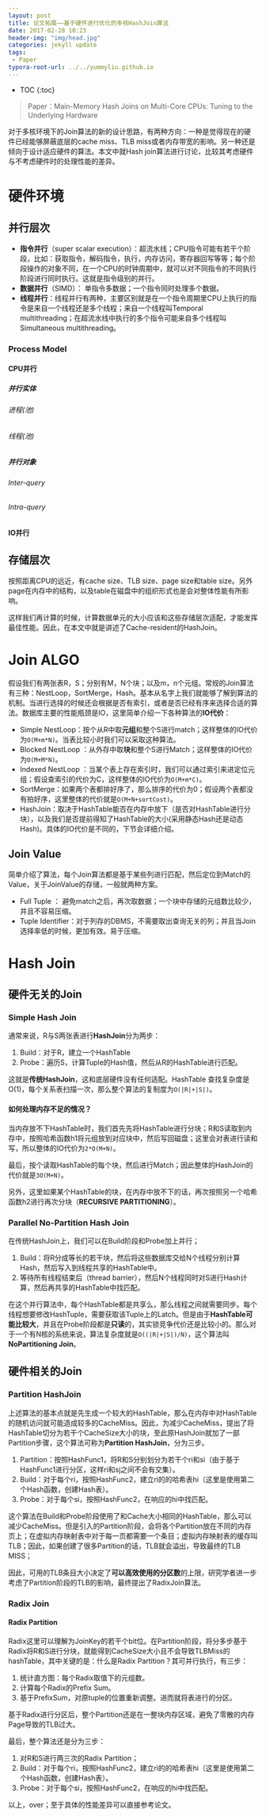 ```yaml
---
layout: post
title: 论文拓展——基于硬件进行优化的多核HashJoin算法
date: 2017-02-28 10:23
header-img: "img/head.jpg"
categories: jekyll update
tags:
 - Paper
typora-root-url: ../../yummyliu.github.io
---
```


* TOC
{:toc}

> Paper：Main-Memory Hash Joins on Multi-Core CPUs: Tuning to the Underlying Hardware

对于多核环境下的Join算法的新的设计思路，有两种方向：一种是觉得现在的硬件已经能够屏蔽底层的cache miss、TLB miss或者内存带宽的影响。另一种还是倾向于设计适应硬件的算法。本文中就Hash join算法进行讨论，比较其考虑硬件与不考虑硬件时的处理性能的差异。

# 硬件环境

## 并行层次

+ **指令并行**（super scalar execution）：超流水线；CPU指令可能有若干个阶段，比如：获取指令，解码指令，执行，内存访问，寄存器回写等等；每个阶段操作的对象不同，在一个CPU的时钟周期中，就可以对不同指令的不同执行阶段进行同时执行。这就是指令级别的并行。
+ **数据并行**（SIMD）： 单指令多数据；一个指令同时处理多个数据。
+ **线程并行**：线程并行有两种，主要区别就是在一个指令周期里CPU上执行的指令是来自一个线程还是多个线程；来自一个线程叫Temporal multithreading；在超流水线中执行的多个指令可能来自多个线程叫Simultaneous multithreading。

### Process Model

#### CPU并行

##### 并行实体

###### 进程(池)

###### 线程(池)

##### 并行对象

###### Inter-query

###### Intra-query

#### IO并行

## 存储层次

按照距离CPU的远近，有cache size、TLB size、page size和table size。另外page在内存中的结构，以及table在磁盘中的组织形式也是会对整体性能有所影响。

这样我们再计算的时候，计算数据单元的大小应该和这些存储层次适配，才能发挥最佳性能。因此，在本文中就是讲述了Cache-resident的HashJoin。

# Join ALGO

假设我们有两张表R，S；分别有M，N个块；以及m，n个元组。常规的Join算法有三种：NestLoop，SortMerge，Hash。基本从名字上我们就能够了解到算法的机制。当进行选择的时候还会根据是否有索引，或者是否已经有序来选择合适的算法。数据库主要的性能瓶颈是IO，这里简单介绍一下各种算法的**IO代价**：

+ Simple NestLoop：按个从R中取**元组**和整个S进行match；这样整体的IO代价为`O(M+m*N)`。当表比较小时我们可以采取这种算法。
+ Blocked NestLoop ：从外存中取**块**和整个S进行Match；这样整体的IO代价为`O(M+M*N)`。
+ Indexed NestLoop ：当某个表上存在索引时，我们可以通过索引来进定位元组；假设查索引的代价为C，这样整体的IO代价为`O(M+m*C)`。
+ SortMerge：如果两个表都排好序了，那么排序的代价为0；假设两个表都没有拍好序，这里整体的代价就是`O(M+N+sortCost)`。
+ HashJoin：取决于HashTable能否在内存中放下（是否对HashTable进行分块），以及我们是否提前得知了HashTable的大小(采用静态Hash还是动态Hash)。具体的IO代价是不同的，下节会详细介绍。

## Join Value

简单介绍了算法，每个Join算法都是基于某些列进行匹配，然后定位到Match的Value，关于JoinValue的存储，一般就两种方案。

- Full Tuple ： 避免match之后，再次取数据；一个块中存储的元组数比较少，并且不容易压缩。
- Tuple Identifier：对于列存的DBMS，不需要取出查询无关的列；并且当Join选择率低的时候，更加有效。易于压缩。

# Hash Join

## 硬件无关的Join

### Simple Hash Join

通常来说，R与S两张表进行**HashJoin**分为两步：

1. Build：对于R，建立一个HashTable
2. Probe：遍历S，计算Tuple的Hash值，然后从R的HashTable进行匹配。

这就是**传统HashJoin**，这和底层硬件没有任何适配。HashTable 查找复杂度是O(1)，每个关系表扫描一次，那么整个算法的复制度为`O(|R|+|S|)`。

#### 如何处理内存不足的情况？

当内存放不下HashTable时，我们首先先将HashTable进行分块；R和S读取到内存中，按照哈希函数h1将元组放到对应块中，然后写回磁盘；这里会对表进行读和写，所以整体的IO代价为`2*O(M+N)`。

最后，按个读取HashTable的每个块，然后进行Match；因此整体的HashJoin的代价就是`3O(M+N)`。

另外，这里如果某个HashTable的块，在内存中放不下的话，再次按照另一个哈希函数h2进行再次分块（**RECURSIVE PARTITIONING**）。

### Parallel No-Partition Hash Join

在传统HashJoin上，我们可以在Build阶段和Probe加上并行；

1. Build：将R分成等长的若干块，然后将这些数据库交给N个线程分别计算Hash，然后写入到线程共享的HashTable中。
2. 等待所有线程结束后（thread barrier），然后N个线程同时对S进行Hash计算，然后再共享的HashTable中找匹配。

在这个并行算法中，每个HashTable都是共享么，那么线程之间就需要同步。每个线程想要修改HashTuple，需要获取该Tuple上的Latch。但是由于**HashTable可能比较大**，并且在Probe阶段都是**只读**的，其实锁竞争代价还是比较小的。那么对于一个有N核的系统来说，算法复杂度就是`O((|R|+|S|)/N)`，这个算法叫**NoPartitioning Join**。

## 硬件相关的Join

### Partition HashJoin

上述算法的基本点就是先生成一个较大的HashTable，那么在内存中对HashTable的随机访问就可能造成较多的CacheMiss。因此，为减少CacheMiss，提出了将HashTable切分为若干个CacheSize大小的块，至此原HashJoin就加了一部Partition步骤，这个算法可称为**Partition HashJoin**，分为三步。

1. Partition：按照HashFunc1，将R和S分别划分为若干个ri和si（由于基于HashFunc1进行分区，这样ri和sj之间不会有交集）。
2. Build：对于每个ri，按照HashFunc2，建立ri的的哈希表hi（这里是使用第二个Hash函数，创建Hash表）。
3. Probe：对于每个si，按照HashFunc2，在响应的hi中找匹配。

这个算法在Build和Probe阶段使用了和Cache大小相同的HashTable，那么可以减少CacheMiss。但是引入的Partition阶段，会将各个Partition放在不同的内存页上；在虚拟内存映射表中对于每一页都需要一个条目；虚拟内存映射表的缓存叫TLB；因此，如果创建了很多Partition的话，TLB就会溢出，导致最终的TLB MISS；

因此，可用的TLB条目大小决定了**可以高效使用的分区数**的上限，研究学者进一步考虑了Partition阶段的TLB的影响，最终提出了RadixJoin算法。

### Radix Join

#### Radix Partition

Radix这里可以理解为JoinKey的若干个bit位。在Partition阶段，将分多步基于Radix将R和S进行分块，就能得到CacheSize大小且不会导致TLBMiss的hashTable，其中关键的是：什么是Radix Partition？其可并行执行，有三步：

1. 统计直方图：每个Radix取值下的元组数。
2. 计算每个Radix的Prefix Sum。
3. 基于PrefixSum，对原tuple的位置重新调整。进而就将表进行的分区。

基于Radix进行分区后，整个Partition还是在一整块内存区域，避免了零散的内存Page导致的TLB过大。

最后，整个算法还是分为三步：

1. 对R和S进行两三次的Radix Partition；
2. Build：对于每个ri，按照HashFunc2，建立ri的的哈希表hi（这里是使用第二个Hash函数，创建Hash表）。
3. Probe：对于每个si，按照HashFunc2，在响应的hi中找匹配。

以上，over；至于具体的性能差异可以直接参考论文。











